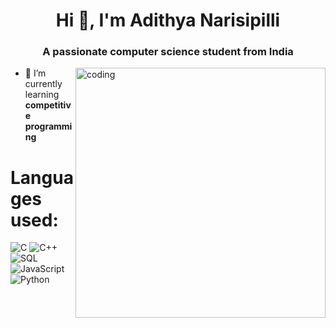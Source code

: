 <h1 align="center">Hi 👋, I'm Adithya Narisipilli</h1>
<h3 align="center">A passionate computer science student from India</h3>
<img align="right" alt="coding" width="400" src="https://camo.githubusercontent.com/5ddf73ad3a205111cf8c686f687fc216c2946a75005718c8da5b837ad9de78c9/68747470733a2f2f7468756d62732e6766796361742e636f6d2f4576696c4e657874446576696c666973682d736d616c6c2e676966">

- 🌱 I’m currently learning **competitive programming**

# Languages used:
![C](https://img.shields.io/badge/c-%2300599C.svg?style=for-the-badge&logo=c&logoColor=white) ![C++](https://img.shields.io/badge/c++-%2300599C.svg?style=for-the-badge&logo=c%2B%2B&logoColor=white) ![SQL](https://img.shields.io/badge/sql-%2307405e.svg?style=for-the-badge&logo=sql&logoColor=white) ![JavaScript](https://img.shields.io/badge/javascript-%23F7DF1E.svg?style=for-the-badge&logo=javascript&logoColor=black) ![Python](https://img.shields.io/badge/python-%233776AB.svg?style=for-the-badge&logo=python&logoColor=white)
